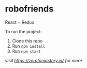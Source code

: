 # robofriends
React + Redux 

To run the project:

1. Clone this repo
2. Run `npm install`
3. Run `npm start`

*visit https://zerotomastery.io/ for more*

